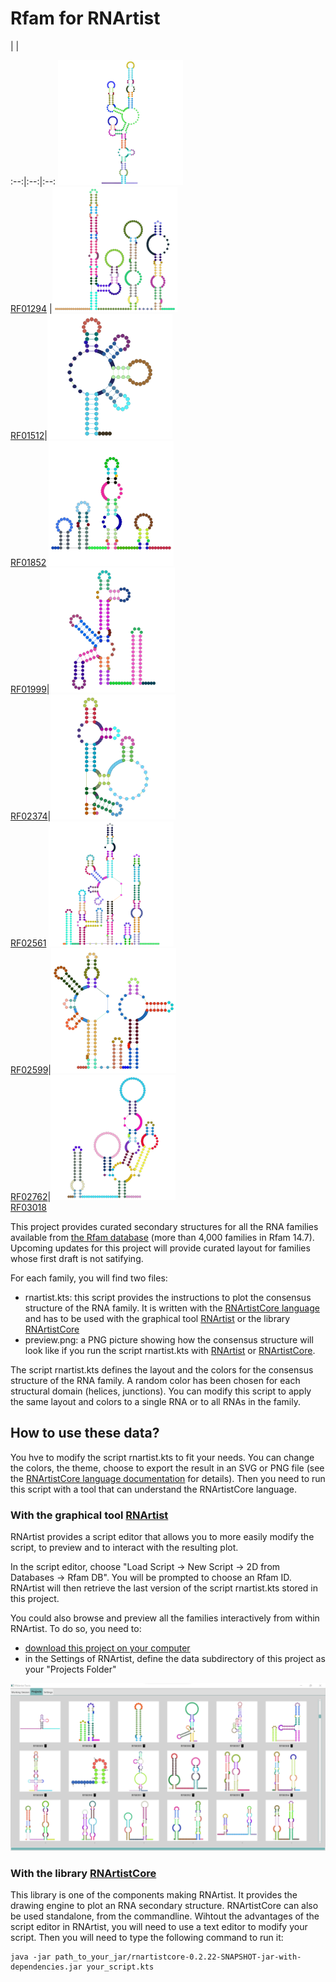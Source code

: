 # Rfam for RNArtist

 <!-- -->|<!-- --> |<!-- --> 
:--:|:--:|:--:
![](data/RF01294/preview.png)<br/>[RF01294](https://rfam.xfam.org/family/RF01294) |![](data/RF01512/preview.png)<br/>[RF01512](https://rfam.xfam.org/family/RF01512)|![](data/RF01852/preview.png)<br/>[RF01852](https://rfam.xfam.org/family/RF01852)
![](data/RF01999/preview.png)<br/>[RF01999](https://rfam.xfam.org/family/RF01999)|![](data/RF02374/preview.png)<br/>[RF02374](https://rfam.xfam.org/family/RF02374)|![](data/RF02561/preview.png)<br/>[RF02561](https://rfam.xfam.org/family/RF02561)
![](data/RF02599/preview.png)<br/>[RF02599](https://rfam.xfam.org/family/RF02599)|![](data/RF02762/preview.png)<br/>[RF02762](https://rfam.xfam.org/family/RF02762)|![](data/RF03018/preview.png)<br/>[RF03018](https://rfam.xfam.org/family/RF03018)  

This project provides curated secondary structures for all the RNA families available from [the Rfam database](https://rfam.xfam.org/) (more than 4,000 families in Rfam 14.7). Upcoming updates for this project will provide curated layout for families whose first draft is not satifying.

For each family, you will find two files:
* rnartist.kts: this script provides the instructions to plot the consensus structure of the RNA family. It is written with the [RNArtistCore language](https://github.com/fjossinet/RNArtistCore) and has to be used with the graphical tool [RNArtist](https://github.com/fjossinet/RNArtist) or the library [RNArtistCore](https://github.com/fjossinet/RNArtistCore)
* preview.png: a PNG picture showing how the consensus structure will look like if you run the script rnartist.kts with [RNArtist](https://github.com/fjossinet/RNArtist) or [RNArtistCore](https://github.com/fjossinet/RNArtistCore).

The script rnartist.kts defines the layout and the colors for the consensus structure of the RNA family. A random color has been chosen for each structural domain (helices, junctions). You can modify this script to apply the same layout and colors to a single RNA or to all RNAs in the family.

## How to use these data?

You hve to modify the script rnartist.kts to fit your needs. You can change the colors, the theme, choose to export the result in an SVG or PNG file (see the [RNArtistCore language documentation](https://github.com/fjossinet/RNArtistCore) for details). Then you need to run this script with a tool that can understand the RNArtistCore language.

### With the graphical tool [RNArtist](https://github.com/fjossinet/RNArtist)

RNArtist provides a script editor that allows you to more easily modify the script, to preview and to interact with the resulting plot. 

In the script editor, choose "Load Script -> New Script -> 2D from Databases -> Rfam DB". You will be prompted to choose an Rfam ID. RNArtist will then retrieve the last version of the script rnartist.kts stored in this project.

You could also browse and preview all the families interactively from within RNArtist. To do so, you need to:
* [download this project on your computer](https://github.com/fjossinet/Rfam-for-RNArtist/archive/refs/heads/main.zip)
* in the Settings of RNArtist, define the data subdirectory of this project as your "Projects Folder"

![](images/as_rnartist_projects_folder.png)

### With the library [RNArtistCore](https://github.com/fjossinet/RNArtistCore)

This library is one of the components making RNArtist. It provides the drawing engine to plot an RNA secondary structure. RNArtistCore can also be used standalone, from the commandline. Wihtout the advantages of the script editor in RNArtist, you will need to use a text editor to modify your script.
Then you will need to type the following command to run it:

 ```
java -jar path_to_your_jar/rnartistcore-0.2.22-SNAPSHOT-jar-with-dependencies.jar your_script.kts
 ```